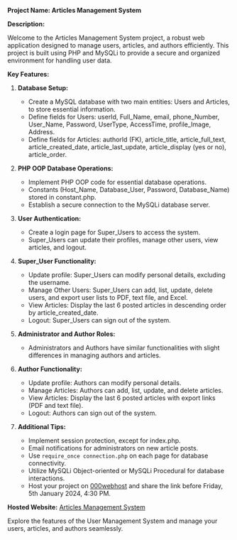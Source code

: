 **Project Name: Articles Management System**

**Description:**

Welcome to the Articles Management System project, a robust web application designed to manage users, articles, and authors efficiently. This project is built using PHP and MySQLi to provide a secure and organized environment for handling user data.

**Key Features:**

1. **Database Setup:**
   - Create a MySQL database with two main entities: Users and Articles, to store essential information.
   - Define fields for Users: userId, Full_Name, email, phone_Number, User_Name, Password, UserType, AccessTime, profile_Image, Address.
   - Define fields for Articles: authorId (FK), article_title, article_full_text, article_created_date, article_last_update, article_display (yes or no), article_order.

2. **PHP OOP Database Operations:**
   - Implement PHP OOP code for essential database operations.
   - Constants (Host_Name, Database_User, Password, Database_Name) stored in constant.php.
   - Establish a secure connection to the MySQLi database server.

3. **User Authentication:**
   - Create a login page for Super_Users to access the system.
   - Super_Users can update their profiles, manage other users, view articles, and logout.

4. **Super_User Functionality:**
   - Update profile: Super_Users can modify personal details, excluding the username.
   - Manage Other Users: Super_Users can add, list, update, delete users, and export user lists to PDF, text file, and Excel.
   - View Articles: Display the last 6 posted articles in descending order by article_created_date.
   - Logout: Super_Users can sign out of the system.

5. **Administrator and Author Roles:**
   - Administrators and Authors have similar functionalities with slight differences in managing authors and articles.

6. **Author Functionality:**
   - Update profile: Authors can modify personal details.
   - Manage Articles: Authors can add, list, update, and delete articles.
   - View Articles: Display the last 6 posted articles with export links (PDF and text file).
   - Logout: Authors can sign out of the system.

7. **Additional Tips:**
   - Implement session protection, except for index.php.
   - Email notifications for administrators on new article posts.
   - Use `require_once connection.php` on each page for database connectivity.
   - Utilize MySQLi Object-oriented or MySQLi Procedural for database interactions.
   - Host your project on [000webhost](https://www.000webhost.com/) and share the link before Friday, 5th January 2024, 4:30 PM.

**Hosted Website:**
[Articles Management System](https://sanative-ringing.000webhostapp.com/index.html#section-1)

Explore the features of the User Management System and manage your users, articles, and authors seamlessly.

